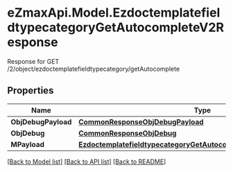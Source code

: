 # eZmaxApi.Model.EzdoctemplatefieldtypecategoryGetAutocompleteV2Response
Response for GET /2/object/ezdoctemplatefieldtypecategory/getAutocomplete

## Properties

Name | Type | Description | Notes
------------ | ------------- | ------------- | -------------
**ObjDebugPayload** | [**CommonResponseObjDebugPayload**](CommonResponseObjDebugPayload.md) |  | 
**ObjDebug** | [**CommonResponseObjDebug**](CommonResponseObjDebug.md) |  | [optional] 
**MPayload** | [**EzdoctemplatefieldtypecategoryGetAutocompleteV2ResponseMPayload**](EzdoctemplatefieldtypecategoryGetAutocompleteV2ResponseMPayload.md) |  | 

[[Back to Model list]](../README.md#documentation-for-models) [[Back to API list]](../README.md#documentation-for-api-endpoints) [[Back to README]](../README.md)

